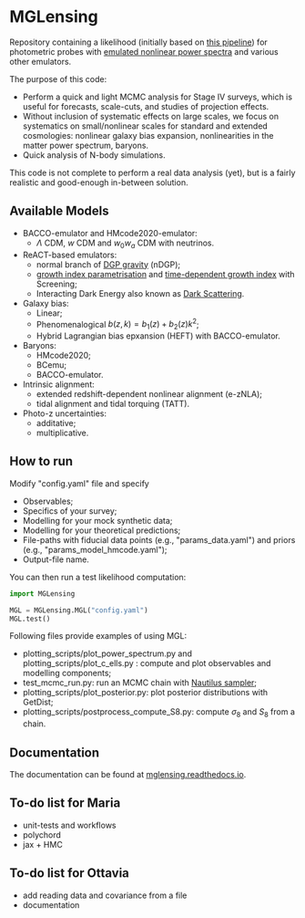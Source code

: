 # MGLensing

Repository containing a likelihood (initially based on [this pipeline](https://github.com/Sefa76/photometric_fofR/tree/main)) for photometric probes with [emulated nonlinear power spectra](https://github.com/nebblu/ReACT-emus?tab=readme-ov-file) and various other emulators.


The purpose of this code:
* Perform a quick and light MCMC analysis for Stage IV surveys, which is useful for forecasts, scale-cuts, and studies of projection effects.
* Without inclusion of systematic effects on large scales, we focus on systematics on small/nonlinear scales for standard and extended cosmologies: nonlinear galaxy bias expansion, nonlinearities in the matter power spectrum, baryons.
* Quick analysis of N-body simulations.

This code is not complete to perform a real data analysis (yet), but is a fairly realistic and good-enough in-between solution.



## Available Models
- BACCO-emulator and HMcode2020-emulator: 
    - $\Lambda$ CDM, $w$ CDM and $w_0w_a$ CDM with neutrinos.
- ReACT-based emulators: 
    - normal branch of [DGP gravity](https://arxiv.org/abs/hep-th/0005016) (nDGP); 
    - [growth index parametrisation](https://arxiv.org/abs/astro-ph/0507263) and [time-dependent growth index](https://arxiv.org/abs/2304.07281) with Screening;
    - Interacting Dark Energy also known as [Dark Scattering](https://arxiv.org/abs/1605.05623).
- Galaxy bias:
    - Linear;
    - Phenomenalogical $b(z, k) = b_1(z) + b_2(z) k^2$;
    - Hybrid Lagrangian bias epxansion (HEFT) with BACCO-emulator.
- Baryons:
    - HMcode2020;
    - BCemu;
    - BACCO-emulator.
- Intrinsic alignment:
    - extended redshift-dependent nonlinear alignment (e-zNLA);
    - tidal alignment and tidal torquing (TATT).    
- Photo-z uncertainties:
    - additative;
    - multiplicative.    

## How to run

Modify "config.yaml" file and specify
* Observables;
* Specifics of your survey;
* Modelling for your mock synthetic data;
* Modelling for your theoretical predictions;
* File-paths with fiducial data points (e.g., "params_data.yaml") and priors (e.g., "params_model_hmcode.yaml");
* Output-file name.


You can then run a test likelihood computation:
```python
import MGLensing

MGL = MGLensing.MGL("config.yaml")
MGL.test() 
```

Following files provide examples of using MGL:
* plotting_scripts/plot_power_spectrum.py and plotting_scripts/plot_c_ells.py : compute and plot observables and modelling components;
* test_mcmc_run.py: run an MCMC chain with [Nautilus sampler](https://github.com/johannesulf/nautilus);
* plotting_scripts/plot_posterior.py: plot posterior distributions with GetDist;
* plotting_scripts/postprocess_compute_S8.py: compute $\sigma_8$ and $S_8$ from a chain.

## Documentation

The documentation can be found at [mglensing.readthedocs.io](https://mglensing.readthedocs.io/en/latest/index.html).


## To-do list for Maria
* unit-tests and workflows
* polychord
* jax + HMC


## To-do list for Ottavia
* add reading data and covariance from a file
* documentation
